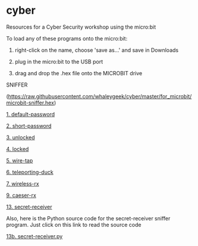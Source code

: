 # cyber

Resources for a Cyber Security workshop using the micro:bit

To load any of these programs onto the micro:bit:

1. right-click on the name, choose 'save as...' and save in Downloads

2. plug in the micro:bit to the USB port

3. drag and drop the .hex file onto the MICROBIT drive

SNIFFER

(https://raw.githubusercontent.com/whaleygeek/cyber/master/for_microbit/microbit-sniffer.hex)




[1. default-password](https://raw.githubusercontent.com/whaleygeek/cyber/master/for_microbit/microbit-default-password.hex)

[2. short-password](https://raw.githubusercontent.com/whaleygeek/cyber/master/for_microbit/microbit-short-password.hex)

[3. unlocked](https://raw.githubusercontent.com/whaleygeek/cyber/master/for_microbit/microbit-unlocked.hex)

[4. locked](https://raw.githubusercontent.com/whaleygeek/cyber/master/for_microbit/microbit-locked.hex)

[5. wire-tap](https://raw.githubusercontent.com/whaleygeek/cyber/master/for_microbit/microbit-wire-tap.hex)

[6. teleporting-duck](https://raw.githubusercontent.com/whaleygeek/cyber/master/for_microbit/microbit-teleporting-duck.hex)

[7. wireless-rx](https://raw.githubusercontent.com/whaleygeek/cyber/master/for_microbit/microbit-wireless-rx.hex)

[9. caeser-rx](https://raw.githubusercontent.com/whaleygeek/cyber/master/for_microbit/microbit-caeser-rx.hex)

[13. secret-receiver](https://raw.githubusercontent.com/whaleygeek/cyber/master/for_microbit/secret-receiver.hex)

Also, here is the Python source code for the secret-receiver sniffer program.
Just click on this link to read the source code

[13b. secret-receiver.py](https://github.com/whaleygeek/cyber/blob/master/for_microbit/secret-receiver.py)


